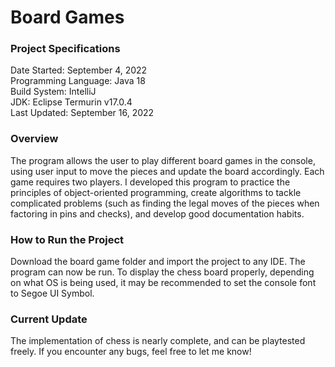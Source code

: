 # Board Games
<h3>Project Specifications</h3>
Date Started: September 4, 2022<br>
Programming Language: Java 18<br>
Build System:	IntelliJ<br>
JDK: Eclipse Termurin v17.0.4<br>
Last Updated: September 16, 2022<br>
<h3>Overview</h3>
<p>The program allows the user to play different board games in the console, using user
  input to move the pieces and update the board accordingly. Each game requires two
  players. I developed this program to practice the principles of object-oriented programming,
  create algorithms to tackle complicated problems (such as finding the legal moves of the
  pieces when factoring in pins and checks), and develop good documentation habits.</p>
<h3>How to Run the Project</h3>
<p>Download the board game folder and import the project to any IDE. The program can now be run.
  To display the chess board properly, depending on what OS is being used, it may be
  recommended to set the console font to Segoe UI Symbol. </p>
<h3>Current Update</h3>
<p>The implementation of chess is nearly complete, and can be playtested freely. If you encounter
  any bugs, feel free to let me know!</p>
